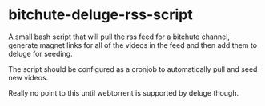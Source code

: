 # bitchute-deluge-rss-script
A small bash script that will pull the rss feed for a bitchute channel, generate magnet links for all of the videos in the feed and then add them to deluge for seeding.

The script should be configured as a cronjob to automatically pull and seed new videos.

Really no point to this until webtorrent is supported by deluge though.
